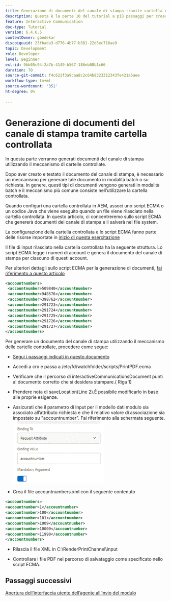 ```yaml
---
title: Generazione di documenti del canale di stampa tramite cartella controllata
description: Questa è la parte 10 del tutorial a più passaggi per creare il primo documento di comunicazione interattiva per il canale di stampa. In questa parte verranno generati documenti del canale di stampa utilizzando il meccanismo di cartelle controllate.
feature: Interactive Communication
doc-type: Tutorial
version: 6.4,6.5
contentOwner: gbedekar
discoiquuid: 23fbada3-d776-4b77-b381-22d3ec716ae9
topic: Development
role: Developer
level: Beginner
exl-id: 9bb05c94-2a7b-4149-b567-186eb08b1c66
duration: 70
source-git-commit: f4c621f3a9caa8c2c64b8323312343fe421a5aee
workflow-type: tm+mt
source-wordcount: '351'
ht-degree: 0%

---
```


# Generazione di documenti del canale di stampa tramite cartella controllata

In questa parte verranno generati documenti del canale di stampa utilizzando il meccanismo di cartelle controllate.

Dopo aver creato e testato il documento del canale di stampa, è necessario un meccanismo per generare tale documento in modalità batch o su richiesta. In genere, questi tipi di documenti vengono generati in modalità batch e il meccanismo più comune consiste nell’utilizzare la cartella controllata.

Quando configuri una cartella controllata in AEM, associ uno script ECMA o un codice Java che viene eseguito quando un file viene rilasciato nella cartella controllata. In questo articolo, ci concentreremo sullo script ECMA che genererà documenti del canale di stampa e li salverà nel file system.

La configurazione della cartella controllata e lo script ECMA fanno parte delle risorse importate in [inizio di questa esercitazione](introduction.md)

Il file di input rilasciato nella cartella controllata ha la seguente struttura. Lo script ECMA legge i numeri di account e genera il documento del canale di stampa per ciascuno di questi account.

Per ulteriori dettagli sullo script ECMA per la generazione di documenti, [fai riferimento a questo articolo](/help/forms/interactive-communications/generating-interactive-communications-print-document-using-api-tutorial-use.md)

```xml
<accountnumbers>
 <accountnumber>509840</accountnumber>
 <accountnumber>948576</accountnumber>
 <accountnumber>398762</accountnumber>
 <accountnumber>291723</accountnumber>
 <accountnumber>291724</accountnumber>
 <accountnumber>291725</accountnumber>
 <accountnumber>291726</accountnumber>
 <accountnumber>291727</accountnumber>
</accountnumbers>
```

Per generare un documento del canale di stampa utilizzando il meccanismo delle cartelle controllate, procedere come segue:

* [Segui i passaggi indicati in questo documento](/help/forms/adaptive-forms/service-user-tutorial-develop.md)

* Accedi a crx e passa a /etc/fd/watchfolder/scripts/PrintPDF.ecma

* Verificare che il percorso di interactiveCommunicationsDocument punti al documento corretto che si desidera stampare.( Riga 1)
* Prendere nota di saveLocation(Line 2).È possibile modificarlo in base alle proprie esigenze.
* Assicurati che il parametro di input per il modello dati modulo sia associato all’attributo richiesta e che il relativo valore di associazione sia impostato su &quot;accountnumber&quot;. Fai riferimento alla schermata seguente.
  ![richiesta](assets/requestattributeprintchannel.gif)

* Crea il file accountnumbers.xml con il seguente contenuto

```xml
<accountnumbers>
<accountnumber>1</accountnumber>
<accountnumber>100</accountnumber>
<accountnumber>101</accountnumber>
<accountnumber>1009</accountnumber>
<accountnumber>10009</accountnumber>
<accountnumber>11990</accountnumber>
</accountnumbers>
```

* Rilascia il file XML in C:\RenderPrintChannel\input

* Controllare i file PDF nel percorso di salvataggio come specificato nello script ECMA.

## Passaggi successivi

[Apertura dell’interfaccia utente dell’agente all’invio del modulo](./opening-agent-ui-on-form-submission.md)